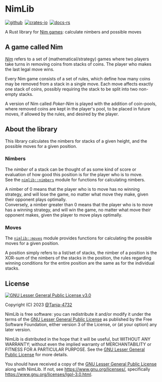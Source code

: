 # NimLib

[![github]](https://github.com/Tanja-4732/nimlib)&ensp;[![crates-io]](https://crates.io/crates/nimlib)&ensp;[![docs-rs]](https://docs.rs/nimlib/latest/nimlib)

A Rust library for [Nim games](https://en.wikipedia.org/wiki/Nim): calculate nimbers and possible moves

## A game called Nim

[_Nim_](https://en.wikipedia.org/wiki/Nim) refers to a set of (mathematical/strategy) games where two players take turns in removing coins from stacks of coins.
The player who makes the last legal move wins.

Every Nim game consists of a set of rules, which define how many coins may be removed from a stack in a single move.
Each move affects exactly one stack of coins, possibly requiring the stack to be split into two non-empty stacks.

A version of Nim called _Poker-Nim_ is played with the addition of coin-pools, where removed coins are kept in the player's pool,
to be placed in future moves, if allowed by the rules, and desired by the player.

## About the library

This library calculates the nimbers for stacks of a given height, and the possible moves for a given position.

### Nimbers

The _nimber_ of a stack can be thought of as some kind of score or evaluation of how good this position is for the player who is to move.  
See the [`nimlib::nimbers`](https://docs.rs/nimlib/latest/nimlib/nimbers/index.html) module for functions for calculating nimbers.

A nimber of 0 means that the player who is to move has no winning strategy, and will lose the game, no matter what move they make, given their opponent plays optimally.  
Conversely, a nimber greater than 0 means that the player who is to move has a winning strategy, and will win the game, no matter what move their opponent makes, given the player to move plays optimally.

### Moves

The [`nimlib::moves`](https://docs.rs/nimlib/latest/nimlib/moves/index.html) module provides functions for calculating the possible moves for a given position.

A position simply refers to a list/set of stacks, the nimber of a position is the XOR-sum of the nimbers of the stacks in the position,
the rules regarding winning conditions for the entire position are the same as for the individual stacks.

## License

[![GNU Lesser General Public License v3.0](https://www.gnu.org/graphics/lgplv3-with-text-154x68.png)](https://www.gnu.org/licenses/lgpl-3.0.html)

Copyright (C) 2023 [@Tanja-4732](https://github.com/Tanja-4732)

NimLib is free software: you can redistribute it and/or modify it under the terms of the [GNU Lesser General Public License](/LICENSE.md) as published by the Free Software Foundation, either version 3 of the License, or (at your option) any later version.

NimLib is distributed in the hope that it will be useful, but WITHOUT ANY WARRANTY; without even the implied warranty of MERCHANTABILITY or FITNESS FOR A PARTICULAR PURPOSE. See the [GNU Lesser General Public License](/LICENSE.md) for more details.

You should have received a copy of the [GNU Lesser General Public License](/LICENSE.md) along with NimLib. If not, see <https://www.gnu.org/licenses/>, specifically <https://www.gnu.org/licenses/lgpl-3.0.html>.

[github]: https://img.shields.io/badge/github-8da0cb?style=for-the-badge&labelColor=555555&logo=github
[crates-io]: https://img.shields.io/badge/crates.io-fc8d62?style=for-the-badge&labelColor=555555&logo=rust
[docs-rs]: https://img.shields.io/badge/docs.rs-66c2a5?style=for-the-badge&labelColor=555555&logo=docs.rs

